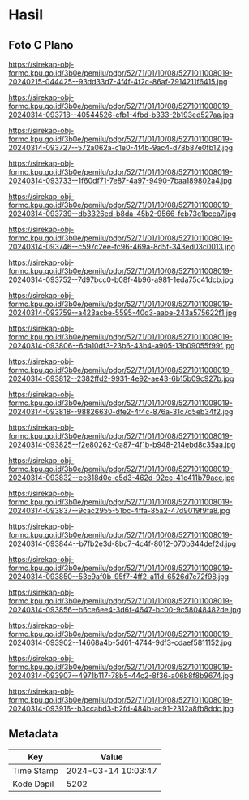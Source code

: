 # Hasil

## Foto C Plano

https://sirekap-obj-formc.kpu.go.id/3b0e/pemilu/pdpr/52/71/01/10/08/5271011008019-20240215-044425--93dd33d7-4f4f-4f2c-86af-7914211f6415.jpg

https://sirekap-obj-formc.kpu.go.id/3b0e/pemilu/pdpr/52/71/01/10/08/5271011008019-20240314-093718--40544526-cfb1-4fbd-b333-2b193ed527aa.jpg

https://sirekap-obj-formc.kpu.go.id/3b0e/pemilu/pdpr/52/71/01/10/08/5271011008019-20240314-093727--572a062a-c1e0-4f4b-9ac4-d78b87e0fb12.jpg

https://sirekap-obj-formc.kpu.go.id/3b0e/pemilu/pdpr/52/71/01/10/08/5271011008019-20240314-093733--1f60df71-7e87-4a97-9490-7baa189802a4.jpg

https://sirekap-obj-formc.kpu.go.id/3b0e/pemilu/pdpr/52/71/01/10/08/5271011008019-20240314-093739--db3326ed-b8da-45b2-9566-feb73e1bcea7.jpg

https://sirekap-obj-formc.kpu.go.id/3b0e/pemilu/pdpr/52/71/01/10/08/5271011008019-20240314-093746--c597c2ee-fc96-469a-8d5f-343ed03c0013.jpg

https://sirekap-obj-formc.kpu.go.id/3b0e/pemilu/pdpr/52/71/01/10/08/5271011008019-20240314-093752--7d97bcc0-b08f-4b96-a981-1eda75c41dcb.jpg

https://sirekap-obj-formc.kpu.go.id/3b0e/pemilu/pdpr/52/71/01/10/08/5271011008019-20240314-093759--a423acbe-5595-40d3-aabe-243a575622f1.jpg

https://sirekap-obj-formc.kpu.go.id/3b0e/pemilu/pdpr/52/71/01/10/08/5271011008019-20240314-093806--6da10df3-23b6-43b4-a905-13b09055f99f.jpg

https://sirekap-obj-formc.kpu.go.id/3b0e/pemilu/pdpr/52/71/01/10/08/5271011008019-20240314-093812--2382ffd2-9931-4e92-ae43-6b15b09c927b.jpg

https://sirekap-obj-formc.kpu.go.id/3b0e/pemilu/pdpr/52/71/01/10/08/5271011008019-20240314-093818--98826630-dfe2-4f4c-876a-31c7d5eb34f2.jpg

https://sirekap-obj-formc.kpu.go.id/3b0e/pemilu/pdpr/52/71/01/10/08/5271011008019-20240314-093825--f2e80262-0a87-4f1b-b948-214ebd8c35aa.jpg

https://sirekap-obj-formc.kpu.go.id/3b0e/pemilu/pdpr/52/71/01/10/08/5271011008019-20240314-093832--ee818d0e-c5d3-462d-92cc-41c411b79acc.jpg

https://sirekap-obj-formc.kpu.go.id/3b0e/pemilu/pdpr/52/71/01/10/08/5271011008019-20240314-093837--9cac2955-51bc-4ffa-85a2-47d9019f9fa8.jpg

https://sirekap-obj-formc.kpu.go.id/3b0e/pemilu/pdpr/52/71/01/10/08/5271011008019-20240314-093844--b7fb2e3d-8bc7-4c4f-8012-070b344def2d.jpg

https://sirekap-obj-formc.kpu.go.id/3b0e/pemilu/pdpr/52/71/01/10/08/5271011008019-20240314-093850--53e9af0b-95f7-4ff2-a11d-6526d7e72f98.jpg

https://sirekap-obj-formc.kpu.go.id/3b0e/pemilu/pdpr/52/71/01/10/08/5271011008019-20240314-093856--b6ce6ee4-3d6f-4647-bc00-9c58048482de.jpg

https://sirekap-obj-formc.kpu.go.id/3b0e/pemilu/pdpr/52/71/01/10/08/5271011008019-20240314-093902--14668a4b-5d61-4744-9df3-cdaef5811152.jpg

https://sirekap-obj-formc.kpu.go.id/3b0e/pemilu/pdpr/52/71/01/10/08/5271011008019-20240314-093907--4971b117-78b5-44c2-8f36-a06b8f8b9674.jpg

https://sirekap-obj-formc.kpu.go.id/3b0e/pemilu/pdpr/52/71/01/10/08/5271011008019-20240314-093916--b3ccabd3-b2fd-484b-ac91-2312a8fb8ddc.jpg


## Metadata

| Key        | Value               |
| ---------- | ------------------- |
| Time Stamp | 2024-03-14 10:03:47 |
| Kode Dapil | 5202                |



